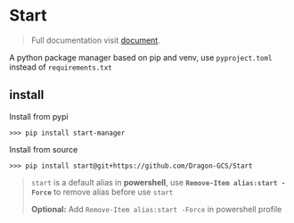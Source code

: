 # Start

> Full documentation visit [document](https://dragonz.us.kg/Start/).

A python package manager based on pip and venv, use `pyproject.toml` instead of `requirements.txt`


## install

Install from pypi

```shell
>>> pip install start-manager
```

Install from source

```shell
>>> pip install start@git+https://github.com/Dragon-GCS/Start
```

> `start` is a default alias in **powershell**, use **`Remove-Item alias:start -Force`** to remove alias before use `start`
>
> **Optional:** Add `Remove-Item alias:start -Force` in powershell profile
